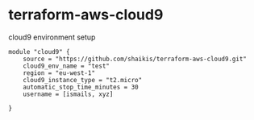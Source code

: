 # terraform-aws-cloud9
cloud9 environment setup

```
module "cloud9" {
    source = "https://github.com/shaikis/terraform-aws-cloud9.git"
    cloud9_env_name = "test"
    region = "eu-west-1"
    cloud9_instance_type = "t2.micro"
    automatic_stop_time_minutes = 30
    username = [ismails, xyz]

}
```